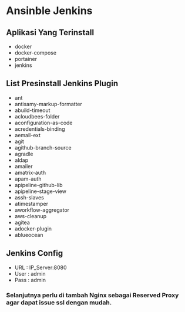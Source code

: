 # Ansinble Jenkins

## Aplikasi Yang Terinstall

* docker
* docker-compose
* portainer
* jenkins

## List Presinstall Jenkins Plugin

* ant
* antisamy-markup-formatter
* abuild-timeout
* acloudbees-folder
* aconfiguration-as-code
* acredentials-binding
* aemail-ext
* agit
* agithub-branch-source
* agradle
* aldap
* amailer
* amatrix-auth
* apam-auth
* apipeline-github-lib
* apipeline-stage-view
* assh-slaves
* atimestamper
* aworkflow-aggregator
* aws-cleanup
* agitea
* adocker-plugin
* ablueocean

## Jenkins Config

* URL : IP_Server:8080
* User : admin
* Pass : admin

### Selanjutnya perlu di tambah Nginx sebagai Reserved Proxy agar dapat issue ssl dengan mudah.